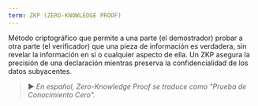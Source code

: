 ```yaml
---
term: ZKP (ZERO-KNOWLEDGE PROOF)
---
```


Método criptográfico que permite a una parte (el demostrador) probar a otra parte (el verificador) que una pieza de información es verdadera, sin revelar la información en sí o cualquier aspecto de ella. Un ZKP asegura la precisión de una declaración mientras preserva la confidencialidad de los datos subyacentes.

> ► *En español, Zero-Knowledge Proof se traduce como "Prueba de Conocimiento Cero".*